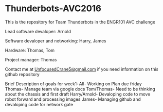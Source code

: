 # Thunderbots-AVC2016
This is the repository for Team Thunderbots in the ENGR101 AVC challenge

Lead software devaloper: Arnold 

Software devaloper and networking: Harry, James

Hardware: Thomas, Tom

Project manager: Thomas

Contact me at UnfocusedCrane5@gmail.com if you need information on this github repository

Brief Description of goals for week1:
All- Working on Plan due friday 
Thomas- Manage team via google docs
Tom/Thomas- Need to be thinking about the chassis and first draft
Harry/Arnold- Devaloping code to move robot forward and processing images
James- Managing github and devaloping code for network gate
